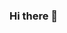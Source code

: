 ### Hi there 👋

<img src="https://komarev.com/ghpvc/?username=Matiasus&style=flat-square&color=blue" alt=""/>
